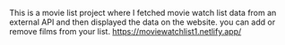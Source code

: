 This is a movie list project where I fetched movie watch list data from an external API and then displayed the data on the website. you can add or remove films from your list.                                                                   https://moviewatchlist1.netlify.app/      
 
